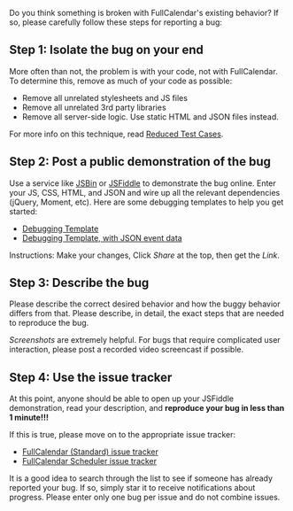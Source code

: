 Do you think something is broken with FullCalendar's existing behavior? If so, please carefully follow these steps for reporting a bug:


## Step 1: Isolate the bug on your end

More often than not, the problem is with your code, not with FullCalendar. To determine this, remove as much of your code as possible:

- Remove all unrelated stylesheets and JS files
- Remove all unrelated 3rd party libraries
- Remove all server-side logic. Use static HTML and JSON files instead.

For more info on this technique, read [Reduced Test Cases](http://css-tricks.com/reduced-test-cases/).


## Step 2: Post a public demonstration of the bug

Use a service like [JSBin](http://jsbin.com/) or [JSFiddle](http://jsfiddle.net/) to demonstrate the bug online. Enter your JS, CSS, HTML, and JSON and wire up all the relevant dependencies (jQuery, Moment, etc). Here are some debugging templates to help you get started:

- <a href='../playground/jsbin.php' target='_blank'>Debugging Template</a>
- <a href='../playground/jsbin.php?demo=json' target='_blank'>Debugging Template, with JSON event data</a>

Instructions: Make your changes, Click *Share* at the top, then get the *Link*.


## Step 3: Describe the bug

Please describe the correct desired behavior and how the buggy behavior differs from that. Please describe, in detail, the exact steps that are needed to reproduce the bug.

*Screenshots* are extremely helpful. For bugs that require complicated user interaction, please post a recorded video screencast if possible.


## Step 4: Use the issue tracker

At this point, anyone should be able to open up your JSFiddle demonstration, read your description, and **reproduce your bug in less than 1 minute!!!**

If this is true, please move on to the appropriate issue tracker:

- [FullCalendar (Standard) issue tracker](https://github.com/fullcalendar/fullcalendar/issues)
- [FullCalendar Scheduler issue tracker](https://github.com/fullcalendar/fullcalendar-scheduler/issues)

It is a good idea to search through the list to see if someone has already reported your bug. If so, simply star it to receive notifications about progress. Please enter only one bug per issue and do not combine issues.